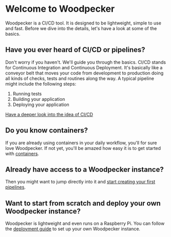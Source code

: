 # Welcome to Woodpecker

Woodpecker is a CI/CD tool. It is designed to be lightweight, simple to use and fast. Before we dive into the details, let's have a look at some of the basics.

## Have you ever heard of CI/CD or pipelines?

Don't worry if you haven't. We'll guide you through the basics. CI/CD stands for Continuous Integration and Continuous Deployment. It's basically like a conveyor belt that moves your code from development to production doing all kinds of
checks, tests and routines along the way. A typical pipeline might include the following steps:

1. Running tests
2. Building your application
3. Deploying your application

[Have a deeper look into the idea of CI/CD](https://www.redhat.com/en/topics/devops/what-is-ci-cd)

## Do you know containers?

If you are already using containers in your daily workflow, you'll for sure love Woodpecker. If not yet, you'll be amazed how easy it is to get started with [containers](https://opencontainers.org/).

## Already have access to a Woodpecker instance?

Then you might want to jump directly into it and [start creating your first pipelines](../20-usage/10-intro.md).

## Want to start from scratch and deploy your own Woodpecker instance?

Woodpecker is lightweight and even runs on a Raspberry Pi. You can follow the [deployment guide](../30-administration/00-general.md) to set up your own Woodpecker instance.

